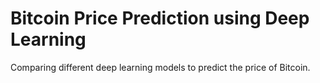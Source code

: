 # Bitcoin Price Prediction using Deep Learning
 Comparing different deep learning models to predict the price of Bitcoin. 
